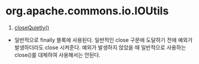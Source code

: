 # org.apache.commons.io.IOUtils

1. <a href="./CloseQuietly.java"> closeQuietly() </a>
 - 일반적으로 finally 블록에 사용된다. 일반적인 close 구문에 도달하기 전에 예외가 발생하더라도 close 시켜준다. 예외가 발생하지 않았을 때 일반적으로 사용하는 close()를 대체하여 사용해서는 안된다.
 
